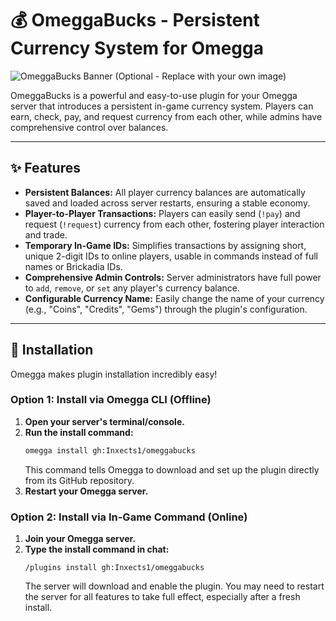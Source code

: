 # 💰 OmeggaBucks - Persistent Currency System for Omegga

![OmeggaBucks Banner (Optional - Replace with your own image)](https://placehold.co/800x200/28a745/ffffff?text=OmeggaBucks%20-%20Your%20Server's%20Economy)

OmeggaBucks is a powerful and easy-to-use plugin for your Omegga server that introduces a persistent in-game currency system. Players can earn, check, pay, and request currency from each other, while admins have comprehensive control over balances.

---

## ✨ Features

* **Persistent Balances:** All player currency balances are automatically saved and loaded across server restarts, ensuring a stable economy.
* **Player-to-Player Transactions:** Players can easily send (`!pay`) and request (`!request`) currency from each other, fostering player interaction and trade.
* **Temporary In-Game IDs:** Simplifies transactions by assigning short, unique 2-digit IDs to online players, usable in commands instead of full names or Brickadia IDs.
* **Comprehensive Admin Controls:** Server administrators have full power to `add`, `remove`, or `set` any player's currency balance.
* **Configurable Currency Name:** Easily change the name of your currency (e.g., "Coins", "Credits", "Gems") through the plugin's configuration.

---

## 🚀 Installation

Omegga makes plugin installation incredibly easy!

### Option 1: Install via Omegga CLI (Offline)

1.  **Open your server's terminal/console.**
2.  **Run the install command:**
    ```bash
    omegga install gh:Inxects1/omeggabucks
    ```
    This command tells Omegga to download and set up the plugin directly from its GitHub repository.
3.  **Restart your Omegga server.**

### Option 2: Install via In-Game Command (Online)

1.  **Join your Omegga server.**
2.  **Type the install command in chat:**
    ```
    /plugins install gh:Inxects1/omeggabucks
    ```
    The server will download and enable the plugin. You may need to restart the server for all features to take full effect, especially after a fresh install.
